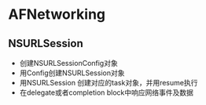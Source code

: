 # AFNetworking

## NSURLSession

- 创建NSURLSessionConfig对象
- 用Config创建NSURLSession对象
- 用NSURLSession 创建对应的task对象，并用resume执行
- 在delegate或者completion block中响应网络事件及数据 